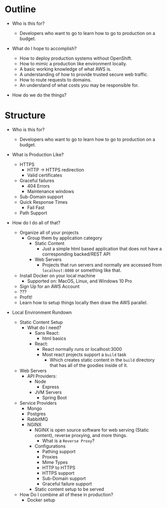 # Outline

- Who is this for?
    - Developers who want to go to learn how to go to production on a budget.

- What do I hope to accomplish?
    - How to deploy production systems without OpenShift.
    - How to mimic a production like environment locally.
    - A basic working knowledge of what AWS is.
    - A understanding of how to provide trusted secure web traffic.
    - How to route requests to domains.
    - An understand of what costs you may be responsible for.
    
- How do we do the things?

# Structure

- Who is this for?
    - Developers who want to go to learn how to go to production on a budget.
    
- What is Production Like?
    - HTTPS
        - HTTP -> HTTPS redirection
        - Valid certificates
    - Graceful failures
        - 404 Errors
        - Maintenance windows
    - Sub-Domain support
    - Quick Response Times
        - Fail Fast
    - Path Support

- How do I do all of that?
    - Organize all of your projects
        - Group them by application category
            - Static Content
                - Just a simple html based application that does not have a corresponding backed/REST API
            - Web Servers
                - Projects that run servers and normally are accessed from `localhost:8080` or something like that.
    - Install Docker on your local machine
        - Supported on: MacOS, Linux, and Windows 10 Pro        
    - Sign Up for an AWS Account
    - ???
    - Profit!
    - Learn how to setup things locally then draw the AWS parallel.
    
- Local Environment Rundown
    - Static Content Setup
        - What do I need?
            - Sans React:
                - html basics
            - React:
                - React normally runs or localhost:3000
                - Most react projects support a `build` task
                    - Which creates static content in the `build` directory that has all of the goodies inside of it.
    - Web Servers
        - API Providers:
            - Node
                - Express
            - JVM Servers
                - Spring Boot
    - Service Providers
        - Mongo
        - Postgres
        - RabbitMQ            
        - NGINX
            - NGINX is open source software for web serving (Static content), reverse proxying, and more things.
                - What is a `Reverse Proxy`?
            - Configurations
                - Pathing support
                - Proxies
                - Mime Types
                - HTTP to HTTPS
                - HTTPS support
                - Sub-Domain support
                - Graceful failure support
            - Static content setup to be served
    - How Do I combine all of these in production?
        - Docker setup